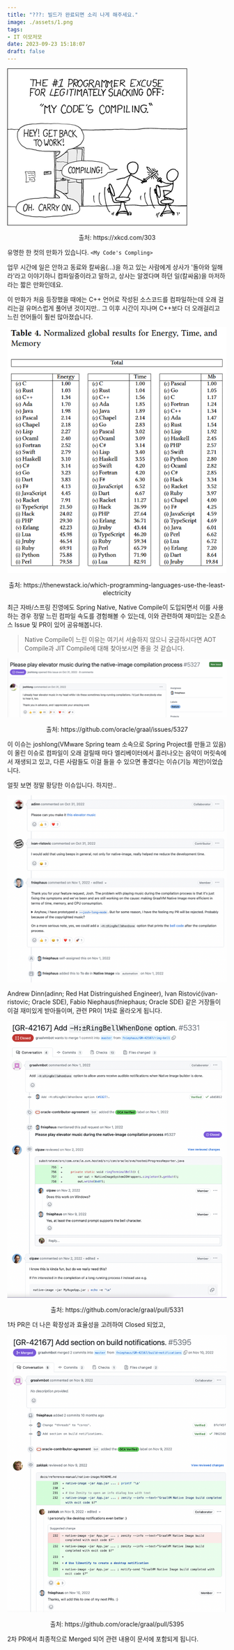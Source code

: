 ```yaml
---
title: "???: 빌드가 완료되면 소리 나게 해주세요."
image: ./assets/1.png
tags:
- IT 이모저모
date: 2023-09-23 15:18:07
draft: false
---
```


![hero](assets/1.png)

<center>출처: https://xkcd.com/303</center>

유명한 한 컷의 만화가 있습니다. `<My Code's Compling>`

업무 시간에 일은 안하고 동료와 칼싸움(...)을 하고 있는 사람에게 상사가 '돌아와 일해라'라고 이야기하니 컴파일중이라고 말하고, 상사는 알겠다며 하던 일(칼싸움)을 마저하라는 짧은 만화인데요.

이 만화가 처음 등장했을 때에는 C++ 언어로 작성된 소스코드를 컴파일하는데 오래 걸리는걸 유머스럽게 풀어낸 것이지만.. 그 이후 시간이 지나며 C++보다 더 오래걸리고 느린 언어들이 훨씬 많아졌습니다.

![table](assets/2.png)

<center>출처: https://thenewstack.io/which-programming-languages-use-the-least-electricity</center>

최근 자바/스프링 진영에도 Spring Native, Native Compile이 도입되면서 이를 사용하는 경우 정말 느린 컴파일 속도를 경험해볼 수 있는데,  이와 관련하여 재미있는 오픈소스 Issue 및 PR이 있어 공유해봅니다.

> Native Compile이 느린 이유는 여기서 서술하지 않으니 궁금하시다면 AOT Compile과 JIT Compile에 대해 찾아보시면 좋을 것 같습니다.

![issue](assets/3.png)

<center>출처: https://github.com/oracle/graal/issues/5327</center>

이 이슈는 joshlong(VMware Spring team 소속으로 Spring Project를 만들고 있음)이 올린 이슈로 컴파일이 오래 걸릴때 마다 엘리베이터에서 흘러나오는 음악이 머릿속에서 재생되고 있고, 다른 사람들도 이걸 들을 수 있으면 좋겠다는 이슈(기능 제안)이었습니다.

얼핏 보면 정말 황당한 이슈입니다. 하지만..

![discussion](assets/4.png)

Andrew Dinn(adinn; Red Hat Distringuished Engineer), Ivan Ristović(ivan-ristovic; Oracle SDE), Fabio Niephaus(fniephaus; Oracle SDE) 같은 거장들이 이걸 재미있게 받아들이며, 관련 PR이 1차로 올라오게 됩니다.

![closed-pr](assets/5.png)

<center>출처: https://github.com/oracle/graal/pull/5331</center>

1차 PR은 더 나은 확장성과 효율성을 고려하여 Closed 되었고,

![merged-pr](assets/6.png)

<center>출처: https://github.com/oracle/graal/pull/5395</center>

2차 PR에서 최종적으로 Merged 되어 관련 내용이 문서에 포함되게 됩니다.